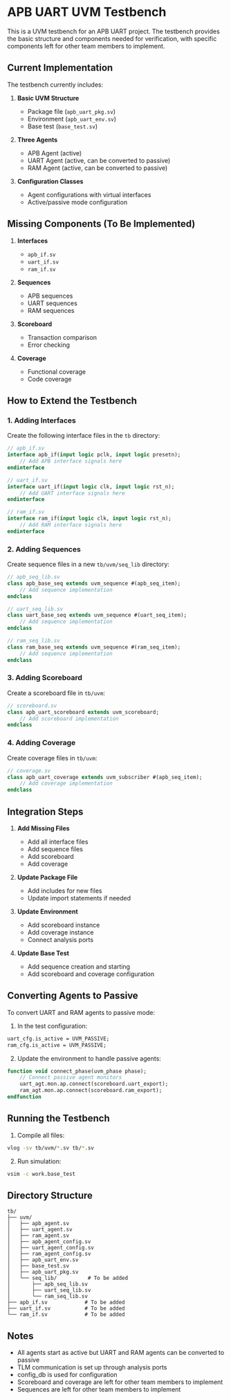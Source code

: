 # APB UART UVM Testbench

This is a UVM testbench for an APB UART project. The testbench provides the basic structure and components needed for verification, with specific components left for other team members to implement.

## Current Implementation

The testbench currently includes:

1. **Basic UVM Structure**
   - Package file (`apb_uart_pkg.sv`)
   - Environment (`apb_uart_env.sv`)
   - Base test (`base_test.sv`)

2. **Three Agents**
   - APB Agent (active)
   - UART Agent (active, can be converted to passive)
   - RAM Agent (active, can be converted to passive)

3. **Configuration Classes**
   - Agent configurations with virtual interfaces
   - Active/passive mode configuration

## Missing Components (To Be Implemented)

1. **Interfaces**
   - `apb_if.sv`
   - `uart_if.sv`
   - `ram_if.sv`

2. **Sequences**
   - APB sequences
   - UART sequences
   - RAM sequences

3. **Scoreboard**
   - Transaction comparison
   - Error checking

4. **Coverage**
   - Functional coverage
   - Code coverage

## How to Extend the Testbench

### 1. Adding Interfaces

Create the following interface files in the `tb` directory:

```systemverilog
// apb_if.sv
interface apb_if(input logic pclk, input logic presetn);
    // Add APB interface signals here
endinterface

// uart_if.sv
interface uart_if(input logic clk, input logic rst_n);
    // Add UART interface signals here
endinterface

// ram_if.sv
interface ram_if(input logic clk, input logic rst_n);
    // Add RAM interface signals here
endinterface
```

### 2. Adding Sequences

Create sequence files in a new `tb/uvm/seq_lib` directory:

```systemverilog
// apb_seq_lib.sv
class apb_base_seq extends uvm_sequence #(apb_seq_item);
    // Add sequence implementation
endclass

// uart_seq_lib.sv
class uart_base_seq extends uvm_sequence #(uart_seq_item);
    // Add sequence implementation
endclass

// ram_seq_lib.sv
class ram_base_seq extends uvm_sequence #(ram_seq_item);
    // Add sequence implementation
endclass
```

### 3. Adding Scoreboard

Create a scoreboard file in `tb/uvm`:

```systemverilog
// scoreboard.sv
class apb_uart_scoreboard extends uvm_scoreboard;
    // Add scoreboard implementation
endclass
```

### 4. Adding Coverage

Create coverage files in `tb/uvm`:

```systemverilog
// coverage.sv
class apb_uart_coverage extends uvm_subscriber #(apb_seq_item);
    // Add coverage implementation
endclass
```

## Integration Steps

1. **Add Missing Files**
   - Add all interface files
   - Add sequence files
   - Add scoreboard
   - Add coverage

2. **Update Package File**
   - Add includes for new files
   - Update import statements if needed

3. **Update Environment**
   - Add scoreboard instance
   - Add coverage instance
   - Connect analysis ports

4. **Update Base Test**
   - Add sequence creation and starting
   - Add scoreboard and coverage configuration

## Converting Agents to Passive

To convert UART and RAM agents to passive mode:

1. In the test configuration:
```systemverilog
uart_cfg.is_active = UVM_PASSIVE;
ram_cfg.is_active = UVM_PASSIVE;
```

2. Update the environment to handle passive agents:
```systemverilog
function void connect_phase(uvm_phase phase);
    // Connect passive agent monitors
    uart_agt.mon.ap.connect(scoreboard.uart_export);
    ram_agt.mon.ap.connect(scoreboard.ram_export);
endfunction
```

## Running the Testbench

1. Compile all files:
```bash
vlog -sv tb/uvm/*.sv tb/*.sv
```

2. Run simulation:
```bash
vsim -c work.base_test
```

## Directory Structure

```
tb/
├── uvm/
│   ├── apb_agent.sv
│   ├── uart_agent.sv
│   ├── ram_agent.sv
│   ├── apb_agent_config.sv
│   ├── uart_agent_config.sv
│   ├── ram_agent_config.sv
│   ├── apb_uart_env.sv
│   ├── base_test.sv
│   ├── apb_uart_pkg.sv
│   └── seq_lib/          # To be added
│       ├── apb_seq_lib.sv
│       ├── uart_seq_lib.sv
│       └── ram_seq_lib.sv
├── apb_if.sv            # To be added
├── uart_if.sv           # To be added
└── ram_if.sv            # To be added
```

## Notes

- All agents start as active but UART and RAM agents can be converted to passive
- TLM communication is set up through analysis ports
- config_db is used for configuration
- Scoreboard and coverage are left for other team members to implement
- Sequences are left for other team members to implement 